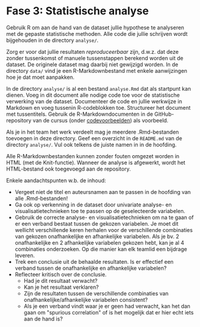 # Fase 3: Statistische analyse

Gebruik R om aan de hand van de dataset jullie hypothese te analyseren met de gepaste statistische methoden. Alle code die jullie schrijven wordt bijgehouden in de directory `analyse/`.

Zorg er voor dat jullie resultaten *reproduceerbaar* zijn, d.w.z. dat deze zonder tussenkomst of manuele tussenstappen berekend worden uit de dataset. De originele dataset mag daarbij niet gewijzigd worden. In de directory `data/` vind je een R-Markdownbestand met enkele aanwijzingen hoe je dat moet aanpakken.

In de directory `analyse/` is al een bestand `analyse.Rmd` dat als startpunt kan dienen. Voeg in dit document alle nodige code toe voor de statistische verwerking van de dataset. Documenteer de code en jullie werkwijze in Markdown en voeg tussenin R-codeblokken toe. Structureer het document met tussentitels. Gebruik de R-Markdowndocumenten in de GitHub-repository van de cursus (onder [codevoorbeelden](https://github.com/HoGentTIN/onderzoekstechnieken-cursus/tree/master/codevoorbeelden)) als voorbeeld.

Als je in het team het werk verdeelt mag je meerdere .Rmd-bestanden toevoegen in deze directory. Geef een overzicht in de `README.md` van de directory `analyse/`. Vul ook telkens de juiste namen in in de hoofding.

Alle R-Markdownbestanden kunnen zonder fouten omgezet worden in HTML (met de Knit-functie). Wanneer de analyse is afgewerkt, wordt het HTML-bestand ook toegevoegd aan de repository.

Enkele aandachtspunten w.b. de inhoud:

- Vergeet niet de titel en auteursnamen aan te passen in de hoofding van alle .Rmd-bestanden!
- Ga ook op verkenning in de dataset door univariate analyse- en visualisatietechnieken toe te passen op de geselecteerde variabelen.
- Gebruik de correcte analyse- en visualisatietechnieken om na te gaan of er een verband bestaat tussen de gekozen variabelen. Je moet dit wellicht verschillende keren herhalen voor de verschillende combinaties van gekozen onafhankelijke en afhankelijke variabelen. Als je bv. 2 onafhankelijke en 2 afhankelijke variabelen gekozen hebt, kan je al 4 combinaties onderzoeken. Op die manier kan elk teamlid een bijdrage leveren.
- Trek een conclusie uit de behaalde resultaten. Is er effectief een verband tussen de onafhankelijke en afhankelijke variabelen?
- Reflecteer kritisch over de conclusie.
    - Had je dit resultaat verwacht?
    - Kan je het resultaat verklaren?
    - Zijn de resultaten tussen de verschillende combinaties van onafhankelijke/afhankelijke variabelen consistent?
    - Als je een verband vindt waar je er geen had verwacht, kan het dan gaan om "spurious correlation" of is het mogelijk dat er hier echt iets aan de hand is?
